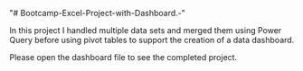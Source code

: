"# Bootcamp-Excel-Project-with-Dashboard.-" 

In this project I handled multiple data sets and merged them using Power Query before using pivot tables to support the creation of a data dashboard.

Please open the dashboard file to see the completed project.
